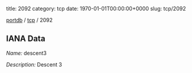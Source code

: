 title: 2092
category: tcp
date: 1970-01-01T00:00:00+0000
slug: tcp/2092

[portdb](/) / [tcp](/category/tcp.html) / 2092


## IANA Data

_Name:_ descent3

_Description:_ Descent 3

